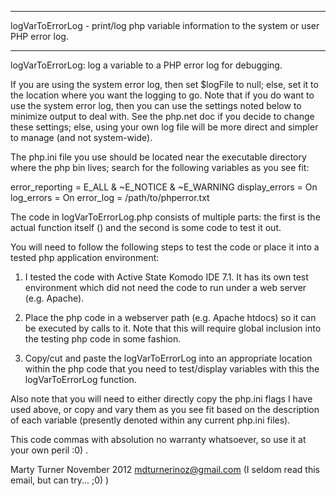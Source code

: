 ********************************************************************

 logVarToErrorLog - print/log php variable information to the system
 or user PHP error log.

 ********************************************************************

 logVarToErrorLog: log a variable to a PHP error log for debugging.

 If you are using the system error log, then set $logFile to null; else, 
 set it to the location where you want the logging to go.  Note that if you 
 do want to use the system error log, then you can use the settings noted 
 below to minimize output to deal with.  See the php.net doc if you decide 
 to change these settings; else, using your own log file will be more 
 direct and simpler to manage (and not system-wide).  

 The php.ini file you use should be located near the executable
 directory where the php bin lives; search for the following variables
 as you see fit:

 error_reporting = E_ALL & ~E_NOTICE & ~E_WARNING 
 display_errors = On
 log_errors = On
 error_log = /path/to/phperror.txt

 The code in logVarToErrorLog.php consists of multiple parts: the first is 
 the actual function itself () and the second is some code to test it out.  

 You will need to follow the following steps to test the code or place it 
 into a tested php application environment: 

 1. I tested the code with Active State Komodo IDE 7.1. It has its own
    test environment which did not need the code to run under a web
    server (e.g. Apache).

 2. Place the php code in a webserver path (e.g. Apache htdocs) so it
    can be executed by calls to it. Note that this will require global
    inclusion into the testing php code in some fashion.

 3. Copy/cut and paste the logVarToErrorLog into an appropriate location
    within the php code that you need to test/display variables with this
    the logVarToErrorLog function.

 Also note that you will need to either directly copy the php.ini flags I have
 used above, or copy and vary them as you see fit based on the description of
 each variable (presently denoted within any current php.ini files).

 This code commas with absolution no warranty whatsoever, so use it at your own
 peril :0) .

 Marty Turner
 November 2012
 mdturnerinoz@gmail.com (I seldom read this email, but can try... ;0) )


